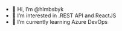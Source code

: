 - 👋 Hi, I’m @hlmbsbyk
- 👀 I’m interested in .REST API and ReactJS 
- 🌱 I’m currently learning Azure DevOps

<!---
hlmbsbyk/hlmbsbyk is a ✨ special ✨ repository because its `README.md` (this file) appears on your GitHub profile.
You can click the Preview link to take a look at your changes.
--->
